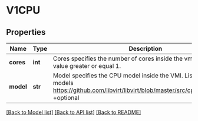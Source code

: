 # V1CPU

## Properties
Name | Type | Description | Notes
------------ | ------------- | ------------- | -------------
**cores** | **int** | Cores specifies the number of cores inside the vmi. Must be a value greater or equal 1. | [optional] 
**model** | **str** | Model specifies the CPU model inside the VMI. List of available models https://github.com/libvirt/libvirt/blob/master/src/cpu/cpu_map.xml. +optional | [optional] 

[[Back to Model list]](../README.md#documentation-for-models) [[Back to API list]](../README.md#documentation-for-api-endpoints) [[Back to README]](../README.md)


